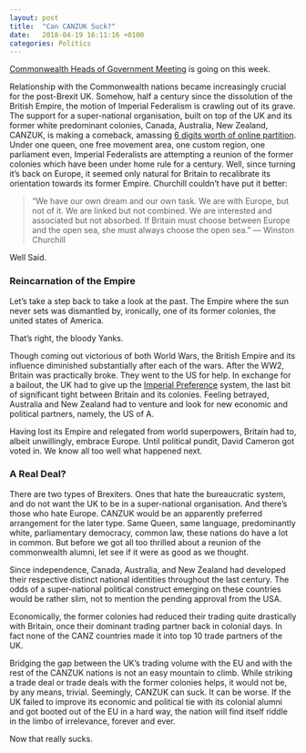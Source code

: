 ```yaml
---
layout: post
title:  "Can CANZUK Suck?"
date:   2018-04-19 16:11:16 +0100
categories: Politics
---
```

[Commonwealth Heads of Government Meeting](https://www.chogm2018.org.uk/) is going on this week. 
<!--MORE-->
Relationship with the Commonwealth nations became increasingly crucial for the post-Brexit UK. Somehow, half a century since the dissolution of the British Empire, the motion of Imperial Federalism is crawling out of its grave. The support for a super-national organisation, built on top of the UK and its former white predominant colonies, Canada, Australia, New Zealand, CANZUK, is making a comeback, amassing [6 digits worth of online partition](https://www.change.org/p/parliaments-of-canada-australia-new-zealand-and-the-united-kingdom-advocate-and-introduce-legislation-promoting-the-free-movement-of-citizens-between-canada-australia-new-zealand-and-the-united-kingdom). Under one queen, one free movement area, one custom region, one parliament even, Imperial Federalists are attempting a reunion of the former colonies which have been under home rule for a century. Well, since turning it’s back on Europe, it seemed only natural for Britain to recalibrate its orientation towards its former Empire. Churchill couldn’t have put it better:

> “We have our own dream and our own task. We are with Europe, but not of it. We are linked but not combined. We are interested and associated but not absorbed. If Britain must choose between Europe and the open sea, she must always choose the open sea.” — Winston Churchill

Well Said.

### Reincarnation of the Empire
Let’s take a step back to take a look at the past. The Empire where the sun never sets was dismantled by, ironically, one of its former colonies, the united states of America.

That’s right, the bloody Yanks.

Though coming out victorious of both World Wars, the British Empire and its influence diminished substantially after each of the wars. After the WW2, Britain was practically broke. They went to the US for help. In exchange for a bailout, the UK had to give up the [Imperial Preference](https://en.wikipedia.org/wiki/Imperial_Preference) system, the last bit of significant tight between Britain and its colonies. Feeling betrayed, Australia and New Zealand had to venture and look for new economic and political partners, namely, the US of A.

Having lost its Empire and relegated from world superpowers, Britain had to, albeit unwillingly, embrace Europe. Until political pundit, David Cameron got voted in. We know all too well what happened next.

### A Real Deal?
There are two types of Brexiters. Ones that hate the bureaucratic system, and do not want the UK to be in a super-national organisation. And there’s those who hate Europe. CANZUK would be an apparently preferred arrangement for the later type. Same Queen, same language, predominantly white, parliamentary democracy, common law, these nations do have a lot in common. But before we got all too thrilled about a reunion of the commonwealth alumni, let see if it were as good as we thought.

Since independence, Canada, Australia, and New Zealand had developed their respective distinct national identities throughout the last century. The odds of a super-national political construct emerging on these countries would be rather slim, not to mention the pending approval from the USA.

Economically, the former colonies had reduced their trading quite drastically with Britain, once their dominant trading partner back in colonial days. In fact none of the CANZ countries made it into top 10 trade partners of the UK.

Bridging the gap between the UK’s trading volume with the EU and with the rest of the CANZUK nations is not an easy mountain to climb. While striking a trade deal or trade deals with the former colonies helps, it would not be, by any means, trivial. Seemingly, CANZUK can suck. It can be worse. If the UK failed to improve its economic and political tie with its colonial alumni and got booted out of the EU in a hard way, the nation will find itself riddle in the limbo of irrelevance, forever and ever.

Now that really sucks.